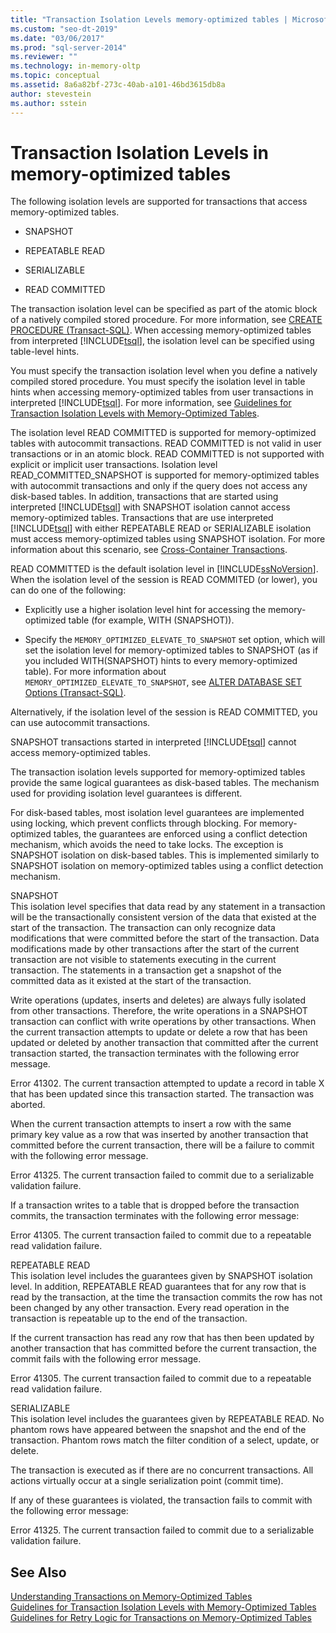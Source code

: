 ```yaml
---
title: "Transaction Isolation Levels memory-optimized tables | Microsoft Docs"
ms.custom: "seo-dt-2019"
ms.date: "03/06/2017"
ms.prod: "sql-server-2014"
ms.reviewer: ""
ms.technology: in-memory-oltp
ms.topic: conceptual
ms.assetid: 8a6a82bf-273c-40ab-a101-46bd3615db8a
author: stevestein
ms.author: sstein
---
```

# Transaction Isolation Levels in memory-optimized tables

  The following isolation levels are supported for transactions that access memory-optimized tables.  
  
-   SNAPSHOT  
  
-   REPEATABLE READ  
  
-   SERIALIZABLE  
  
-   READ COMMITTED  
  
 The transaction isolation level can be specified as part of the atomic block of a natively compiled stored procedure. For more information, see [CREATE PROCEDURE &#40;Transact-SQL&#41;](/sql/t-sql/statements/create-procedure-transact-sql). When accessing memory-optimized tables from interpreted [!INCLUDE[tsql](../includes/tsql-md.md)], the isolation level can be specified using table-level hints.  
  
 You must specify the transaction isolation level when you define a natively compiled stored procedure. You must specify the isolation level in table hints when accessing memory-optimized tables from user transactions in interpreted [!INCLUDE[tsql](../includes/tsql-md.md)]. For more information, see [Guidelines for Transaction Isolation Levels with Memory-Optimized Tables](../relational-databases/in-memory-oltp/memory-optimized-tables.md).  
  
 The isolation level READ COMMITTED is supported for memory-optimized tables with autocommit transactions. READ COMMITTED is not valid in user transactions or in an atomic block. READ COMMITTED is not supported with explicit or implicit user transactions. Isolation level READ_COMMITTED_SNAPSHOT is supported for memory-optimized tables with autocommit transactions and only if the query does not access any disk-based tables. In addition, transactions that are started using interpreted [!INCLUDE[tsql](../includes/tsql-md.md)] with SNAPSHOT isolation cannot access memory-optimized tables. Transactions that are use interpreted [!INCLUDE[tsql](../includes/tsql-md.md)] with either REPEATABLE READ or SERIALIZABLE isolation must access memory-optimized tables using SNAPSHOT isolation. For more information about this scenario, see [Cross-Container Transactions](cross-container-transactions.md).  
  
 READ COMMITTED is the default isolation level in [!INCLUDE[ssNoVersion](../includes/ssnoversion-md.md)]. When the isolation level of the session is READ COMMITED (or lower), you can do one of the following:  
  
-   Explicitly use a higher isolation level hint for accessing the memory-optimized table (for example, WITH (SNAPSHOT)).  
  
-   Specify the `MEMORY_OPTIMIZED_ELEVATE_TO_SNAPSHOT` set option, which will set the isolation level for memory-optimized tables to SNAPSHOT (as if you included WITH(SNAPSHOT) hints to every memory-optimized table). For more information about `MEMORY_OPTIMIZED_ELEVATE_TO_SNAPSHOT`, see [ALTER DATABASE SET Options &#40;Transact-SQL&#41;](/sql/t-sql/statements/alter-database-transact-sql-set-options).  
  
 Alternatively, if the isolation level of the session is READ COMMITTED, you can use autocommit transactions.  
  
 SNAPSHOT transactions started in interpreted [!INCLUDE[tsql](../includes/tsql-md.md)] cannot access memory-optimized tables.  
  
 The transaction isolation levels supported for memory-optimized tables provide the same logical guarantees as disk-based tables. The mechanism used for providing isolation level guarantees is different.  
  
 For disk-based tables, most isolation level guarantees are implemented using locking, which prevent conflicts through blocking. For memory-optimized tables, the guarantees are enforced using a conflict detection mechanism, which avoids the need to take locks. The exception is SNAPSHOT isolation on disk-based tables. This is implemented similarly to SNAPSHOT isolation on memory-optimized tables using a conflict detection mechanism.  
  
 SNAPSHOT  
 This isolation level specifies that data read by any statement in a transaction will be the transactionally consistent version of the data that existed at the start of the transaction. The transaction can only recognize data modifications that were committed before the start of the transaction. Data modifications made by other transactions after the start of the current transaction are not visible to statements executing in the current transaction. The statements in a transaction get a snapshot of the committed data as it existed at the start of the transaction.  
  
 Write operations (updates, inserts and deletes) are always fully isolated from other transactions. Therefore, the write operations in a SNAPSHOT transaction can conflict with write operations by other transactions. When the current transaction attempts to update or delete a row that has been updated or deleted by another transaction that committed after the current transaction started, the transaction terminates with the following error message.  
  
 Error 41302. The current transaction attempted to update a record in table X that has been updated since this transaction started. The transaction was aborted.  
  
 When the current transaction attempts to insert a row with the same primary key value as a row that was inserted by another transaction that committed before the current transaction, there will be a failure to commit with the following error message.  
  
 Error 41325. The current transaction failed to commit due to a serializable validation failure.  
  
 If a transaction writes to a table that is dropped before the transaction commits, the transaction terminates with the following error message:  
  
 Error 41305. The current transaction failed to commit due to a repeatable read validation failure.  
  
 REPEATABLE READ  
 This isolation level includes the guarantees given by SNAPSHOT isolation level. In addition, REPEATABLE READ guarantees that for any row that is read by the transaction, at the time the transaction commits the row has not been changed by any other transaction. Every read operation in the transaction is repeatable up to the end of the transaction.  
  
 If the current transaction has read any row that has then been updated by another transaction that has committed before the current transaction, the commit fails with the following error message.  
  
 Error 41305. The current transaction failed to commit due to a repeatable read validation failure.  
  
 SERIALIZABLE  
 This isolation level includes the guarantees given by REPEATABLE READ. No phantom rows have appeared between the snapshot and the end of the transaction. Phantom rows match the filter condition of a select, update, or delete.  
  
 The transaction is executed as if there are no concurrent transactions. All actions virtually occur at a single serialization point (commit time).  
  
 If any of these guarantees is violated, the transaction fails to commit with the following error message:  
  
 Error 41325. The current transaction failed to commit due to a serializable validation failure.  
  
## See Also  
 [Understanding Transactions on Memory-Optimized Tables](../../2014/database-engine/understanding-transactions-on-memory-optimized-tables.md)   
 [Guidelines for Transaction Isolation Levels with Memory-Optimized Tables](../relational-databases/in-memory-oltp/memory-optimized-tables.md)   
 [Guidelines for Retry Logic for Transactions on Memory-Optimized Tables](../../2014/database-engine/guidelines-for-retry-logic-for-transactions-on-memory-optimized-tables.md)  
  
  
